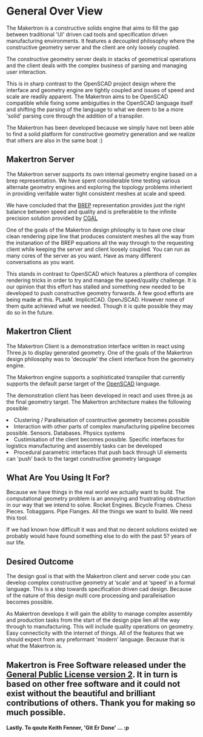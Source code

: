 <h1>General Over View</h1>

The Makertron is a constructive solids engine that aims to fill the gap between traditional 'UI' driven cad tools and specification driven manufacturing environments. It features a decoupled philosophy where the constructive geometry server and the client are only loosely coupled. 

The constructive geometry server deals in stacks of geometrical operations and the client deals with the complex business of parsing and managing user interaction. 

This is in sharp contrast to the OpenSCAD project design where the interface and geometry engine are tightly coupled and issues of speed and scale are readily apparent. The Makertron aims to be OpenSCAD compatible while fixing some ambiguities in the OpenSCAD language itself and shifting the parsing of the language to what we deem to be a more 'solid' parsing core through the addition of a transpiler. 

The Makertron has been developed because we simply have not been able to find a solid platform for constructive geometry generation and we realize that others are also in the same boat :) 

<h2>Makertron Server</h2> 

The Makertron server supports its own internal geometry engine based on a brep representation. We have spent considerable time testing various alternate geometry engines and exploring the topology problems inherient in providing verifable water tight consistent meshes at scale and speed. 

We have concluded that the <a href="https://www.opencascade.com/doc/occt-6.7.0/overview/html/occt_brep_format.html">BREP</a> representation 
provides just the right balance between speed and quality and is preferabble to the infinite precision solution provided by <a href="http://www.cgal.org/">CGAL</a> 

One of the goals of the Makertron design philosphy is to have one clear clean rendering pipe line that produces consistent meshes all the way from the instanation of the BREP equations all the way through to the requesting client while keeping the server and client loosely coupled. You can run as many cores of the server as you want. Have as many different conversations as you want. 

This stands in contrast to OpenSCAD which features a plenthora of complex rendering tricks in order to try and manage the speed/quality challenge. It is our opinion that this effort has stalled and something new needed to be developed to push constructive geometry forwards. A few good efforts are being made at this. PLasM. ImplicitCAD. OpenJSCAD. However none of them quite achieved what we needed. Though it is quite possible they may do so in the future. 

<h2>Makertron Client</h2> 

The Makertron Client is a demonstration interface written in react using Three.js to display generated geometry. One of the goals of the Makertron design philosophy was to 'decouple' the client interface from the geometry engine. 

The Makertron engine supports a sophisticated transpiler that currently supports the default parse target of the <a href="http://www.openscad.org">OpenSCAD</a> language. 

The demonstration client has been developed in react and uses three.js as the final geometry target. The Makertron architecture makes the following possible: 

<li>Clustering / Paralleisation of cosntructive geometry becomes possible</li> 
<li>Interaction with other parts of complex manufacturing pipeline becomes possible. Sensors. Databases. Physics systems</li> 
<li>Custimisation of the client becomes possible. Specific interfaces for logistics manufacturing and assembly tasks can be developed</li> 
<li>Procedural parametric interfaces that push back through UI elements can 'push' back to the target constructive geometry language</li>

<h2>What Are You Using It For?</h2>

Because we have things in the real world we actually want to build. The computational geometry problem is an annoying and frustrating obstruction in our way that we intend to solve. Rocket Engines. Bicycle Frames. Chess Pieces. Tobaggans. Pipe Flanges. All the things we want to build. We need this tool. 

If we had known how difficult it was and that no decent solutions existed we probably would have found something else to do with the past 5? years of our life. 

<h2>Desired Outcome</h2> 

The design goal is that with the Makertron client and server code you can develop complex constructive geometry at ‘scale’ and at ‘speed’ in a formal language. This is a step towards specification driven cad design. Because of the nature of this design multi core processing and paralleisation becomes possible. 

As Makertron develops it will gain the ability to manage complex assembly and production tasks from the start of the design pipe lien all the way through to manufacturing. This will include quality operations on geometry. Easy connecticity with the internet of things. All of the features that we should expect from any preformant 'modern' language. Because that is what the Makertron is. 

<h2> Makertron is Free Software released under the <a href="http://www.gnu.org/licenses/gpl-2.0.html">General Public License version 2</a>. It in turn is based on other free software and it could not exist without the beautiful and brilliant contributions of others. Thank you for making so much possible. 
</h2> 

<h4>Lastly. To qoute Keith Fenner, 'Git Er Done' ... :p</h4>



